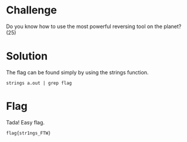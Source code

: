 # Challenge
Do you know how to use the most powerful reversing tool on the planet? (25)

# Solution
The flag can be found simply by using the strings function.

```
strings a.out | grep flag
```

# Flag
Tada! Easy flag.


```
flag{str1ngs_FTW}
```
